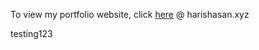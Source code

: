 
To view my portfolio website, click [here](https://www.harishasan.xyz) @ harishasan.xyz
 
testing123